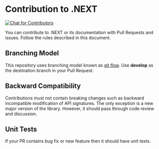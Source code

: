 Contribution to .NEXT
====
[![Chat for Contributors](https://badges.gitter.im/dot_next/community.svg)](https://gitter.im/dot_next/community)

You can contribute to .NEXT or its documentation with Pull Requests and issues. Follow the rules described in this document.

## Branching Model
This repository uses branching model known as [git flow](https://nvie.com/posts/a-successful-git-branching-model/). Use **develop** as the destination branch in your Pull Request.

## Backward Compatibility
Contributions must not contain breaking changes such as backward incompatible modification of API signatures. The only exception is a new major version of the library. However, it should pass through code review and discussion.

## Unit Tests
If your PR contains bug fix or new feature then it should have unit tests.